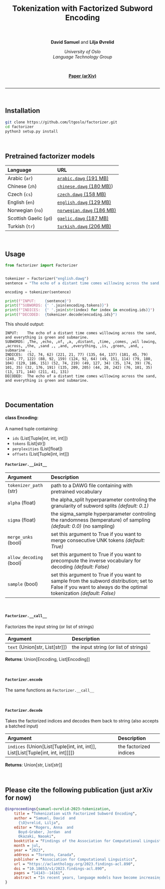 <h2 align="center"><b><h3>Tokenization with Factorized Subword Encoding</h3></b></h2><br>


<p align="center">
  <b>David Samuel</b> and <b>Lilja Øvrelid</b>
</p>

<p align="center">
  <i>
    University of Oslo<br>
    Language Technology Group<br>
  </i>
</p>
<br>

<p align="center">
  <a href="https://arxiv.org/abs/2306.07764"><b>Paper (arXiv)</b></a><br><br>
</p>

_______

<br>

## Installation

```bash
git clone https://github.com/ltgoslo/factorizer.git
cd factorizer
python3 setup.py install  
```

<br>

## Pretrained factorizer models

| **Language**    | **URL**         |
| :-------------- | :-------------- |
| Arabic (`ar`)          | [`arabic.dawg` (191 MB)](https://github.com/ltgoslo/factorizer/releases/download/v1.0.0/arabic.dawg) |
| Chinese (`zh`)         | [`chinese.dawg` (180 MB)](https://github.com/ltgoslo/factorizer/releases/download/v1.0.0/chinese.dawg)) |
| Czech (`cs`)           | [`czech.dawg` (158 MB)](https://github.com/ltgoslo/factorizer/releases/download/v1.0.0/czech.dawg) |
| English (`en`)         | [`english.dawg` (129 MB)](https://github.com/ltgoslo/factorizer/releases/download/v1.0.0/english.dawg) |
| Norwegian (`no`)       | [`norwegian.dawg` (186 MB)](https://github.com/ltgoslo/factorizer/releases/download/v1.0.0/norwegian.dawg) |
| Scottish Gaelic (`gd`) | [`gaelic.dawg` (187 MB)](https://github.com/ltgoslo/factorizer/releases/download/v1.0.0/gaelic.dawg) |
| Turkish (`tr`)         | [`turkish.dawg` (206 MB)](https://github.com/ltgoslo/factorizer/releases/download/v1.0.0/turkish.dawg) |

<br>

## Usage

```python
from factorizer import Factorizer


tokenizer = Factorizer("english.dawg")
sentence = "The echo of a distant time comes willowing across the sand, and everything is green and submarine."

encoding = tokenizer(sentence)

print(f"INPUT:    {sentence}")
print(f"SUBWORDS: {' '.join(encoding.tokens)}")
print(f"INDICES:  {' '.join(str(index) for index in encoding.ids)}")
print(f"DECODED:  {tokenizer.decode(encoding.ids}")
```

This should output:
```
INPUT:    The echo of a distant time comes willowing across the sand, and everything is green and submarine.
SUBWORDS: ⸥The⸤ ⸥echo⸤ ⸥of⸤ ⸥a⸤ ⸥distant⸤ ⸥time⸤ ⸥comes⸤ ⸥wil lowing⸤ ⸥across⸤ ⸥the⸤ ⸥sand ,⸤ ⸥and⸤ ⸥everything⸤ ⸥is⸤ ⸥green⸤ ⸥and⸤ ⸥submarine .⸤
INDICES:  (52, 74, 62) (221, 21, 77) (135, 64, 137) (181, 45, 79) (248, 77, 122) (88, 92, 159) (124, 92, 64) (49, 151, 114) (79, 180, 104) (129, 186, 151) (52, 74, 219) (49, 127, 34) (35, 174, 39) (76, 101, 35) (32, 176, 191) (135, 209, 205) (44, 28, 242) (76, 101, 35) (13, 171, 144) (211, 41, 131)
DECODED:  The echo of a distant time comes willowing across the sand, and everything is green and submarine.
```

<br>

## Documentation

#### class Encoding:

A named tuple containing:
- `ids` (List[Tuple[int, int, int]])
- `tokens` (List[str])
- `perplexities` (List[float])
- `offsets` (List[Tuple[int, int]])

#### `Factorizer.__init__`

| **Argument**    | **Description** |
| :-------------- | :-------------- |
| `tokenizer_path` (str) | path to a DAWG file containing with pretrained vocabulary |
| `alpha` (float) | the alpha_split hyperparameter controling the granularity of subword splits *(default: 0.1)* |
| `sigma` (float)           | the sigma_sample hyperparameter controling the randomness (temperature) of sampling *(default: 0.0)* (no sampling) |
| `merge_unks` (bool)       | set this argument to True if you want to merge consecutive UNK tokens *(default: True)* |
| `allow_decoding` (bool)       | set this argument to True if you want to precompute the inverse vocabulary for decoding *(default: False)* |
| `sample` (bool)       | set this argument to True if you want to sample from the subword distribution; set to False if you want to always do the optimal tokenization *(default: False)* |

<br>

#### `Factorizer.__call__`

Factorizes the input string (or list of strings)

| **Argument**    | **Description** |
| :-------------- | :-------------- |
| `text` (Union[str, List[str]]) | the input string (or list of strings) |

**Returns**: Union[Encoding, List[Encoding]]

<br>

#### `Factorizer.encode`

The same functions as `Factorizer.__call__`

<br>

#### `Factorizer.decode`

Takes the factorized indices and decodes them back to string (also accepts a batched input)

| **Argument**    | **Description** |
| :-------------- | :-------------- |
| `indices` (Union[List[Tuple[int, int, int]], List[List[Tuple[int, int, int]]]]) | the factorized indices |

**Returns**: Union[str, List[str]]


<br>


## Please cite the following publication (just arXiv for now)
```bibtex
@inproceedings{samuel-ovrelid-2023-tokenization,
    title = "Tokenization with Factorized Subword Encoding",
    author = "Samuel, David  and
      {\O}vrelid, Lilja",
    editor = "Rogers, Anna  and
      Boyd-Graber, Jordan  and
      Okazaki, Naoaki",
    booktitle = "Findings of the Association for Computational Linguistics: ACL 2023",
    month = jul,
    year = "2023",
    address = "Toronto, Canada",
    publisher = "Association for Computational Linguistics",
    url = "https://aclanthology.org/2023.findings-acl.890",
    doi = "10.18653/v1/2023.findings-acl.890",
    pages = "14143--14161",
    abstract = "In recent years, language models have become increasingly larger and more complex. However, the input representations for these models continue to rely on simple and greedy subword tokenization methods. In this paper, we propose a novel tokenization method that factorizes subwords onto discrete triplets using a VQ-VAE model. The effectiveness of the proposed tokenization method, referred to as the Factorizer, is evaluated on language modeling and morpho-syntactic tasks for 7 diverse languages. Results indicate that this method is more appropriate and robust for morphological tasks than the commonly used byte-pair encoding (BPE) tokenization algorithm.",
}
```
